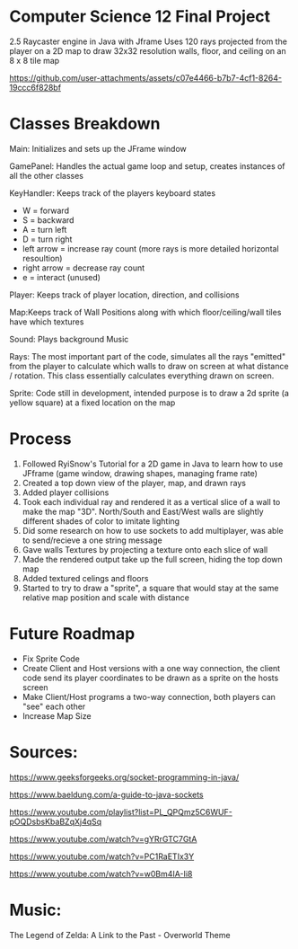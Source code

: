 # Computer Science 12 Final Project
2.5 Raycaster engine in Java with Jframe
Uses 120 rays projected from the player on a 2D map to draw 32x32 resolution walls, floor, and ceiling on an 8 x 8 tile map


https://github.com/user-attachments/assets/c07e4466-b7b7-4cf1-8264-19ccc6f828bf


# Classes Breakdown
Main: Initializes and sets up the JFrame window

GamePanel: Handles the actual game loop and setup, creates instances of all the other classes

KeyHandler: Keeps track of the players keyboard states
- W = forward
- S = backward
- A = turn left
- D = turn right
- left arrow = increase ray count (more rays is more detailed horizontal resoultion)
- right arrow = decrease ray count
- e = interact (unused)

Player: Keeps track of player location, direction, and collisions

Map:Keeps track of Wall Positions along with which floor/ceiling/wall tiles have which textures

Sound: Plays background Music

Rays: The most important part of the code, simulates all the rays "emitted" from the player to calculate which walls to draw on screen at what distance / rotation. This class essentially calculates everything drawn on screen.

Sprite: Code still in development, intended purpose is to draw a 2d sprite (a yellow square) at a fixed location on the map 

# Process

1. Followed RyiSnow's Tutorial for a 2D game in Java to learn how to use JFframe (game window, drawing shapes, managing frame rate)
2. Created a top down view of the player, map, and drawn rays
3. Added player collisions
4. Took each individual ray and rendered it as a vertical slice of a wall to make the map "3D". North/South and East/West walls are slightly different shades of color to imitate lighting
5. Did some research on how to use sockets to add multiplayer, was able to send/recieve a one string message
6. Gave walls Textures by projecting a texture onto each slice of wall
7. Made the rendered output take up the full screen, hiding the top down map
8. Added textured celings and floors
9. Started to try to draw a "sprite", a square that would stay at the same relative map position and scale with distance

# Future Roadmap
- Fix Sprite Code
- Create Client and Host versions with a one way connection, the client code send its player coordinates to be drawn as a sprite on the hosts screen
- Make Client/Host programs a two-way connection, both players can "see" each other
- Increase Map Size


# Sources:

https://www.geeksforgeeks.org/socket-programming-in-java/

https://www.baeldung.com/a-guide-to-java-sockets

https://www.youtube.com/playlist?list=PL_QPQmz5C6WUF-pOQDsbsKbaBZqXj4qSq

https://www.youtube.com/watch?v=gYRrGTC7GtA

https://www.youtube.com/watch?v=PC1RaETIx3Y

https://www.youtube.com/watch?v=w0Bm4IA-Ii8

# Music:

The Legend of Zelda: A Link to the Past - Overworld Theme
